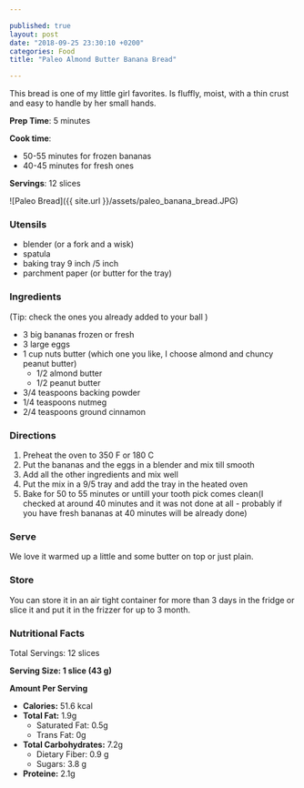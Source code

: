 ```yaml
---

published: true
layout: post
date: "2018-09-25 23:30:10 +0200"
categories: Food
title: "Paleo Almond Butter Banana Bread"

---
```


This bread is one of my little girl favorites. Is fluffly, moist, with a thin crust and easy to handle by her small hands.

**Prep Time**: 5 minutes

**Cook time**:
- 50-55 minutes for frozen bananas
- 40-45 minutes for fresh ones


**Servings**: 12 slices


![Paleo Bread]({{ site.url }}/assets/paleo_banana_bread.JPG)

### Utensils
- blender (or a fork and a wisk)
- spatula
- baking tray 9 inch /5 inch 
- parchment paper (or butter for the tray)

### Ingredients
(Tip: check the ones you already added to your ball )

- 3 big bananas frozen or fresh
- 3 large eggs
- 1 cup nuts butter (which one you like, I choose almond and chuncy peanut butter)
  - 1/2 almond butter 
  - 1/2 peanut butter
- 3/4 teaspoons backing powder
- 1/4 teaspoons nutmeg
- 2/4 teaspoons ground cinnamon

### Directions
1. Preheat the oven to 350 F or 180 C
2. Put the bananas and the eggs in a blender and mix till smooth
3. Add all the other ingredients and mix well
4. Put the mix in a 9/5 tray and add the tray in the heated oven
5. Bake for 50 to 55 minutes or untill your tooth pick comes clean(I checked at around 40 minutes and it was not done at all - probably if you have fresh bananas at 40 minutes will be already done)  

### Serve

We love it warmed up a little and some butter on top or just plain.

### Store

You can store it in an air tight container for more than 3 days in the fridge or slice it and put it in the frizzer for up to 3 month. 

### Nutritional Facts
Total Servings: 12 slices

**Serving Size: 1 slice (43 g)**

**Amount Per Serving**

- **Calories:** 51.6 kcal
- **Total Fat:** 1.9g
  - Saturated Fat: 0.5g
  - Trans Fat: 0g
- **Total Carbohydrates:** 7.2g
  - Dietary Fiber: 0.9 g
  - Sugars: 3.8 g
- **Proteine:** 2.1g

